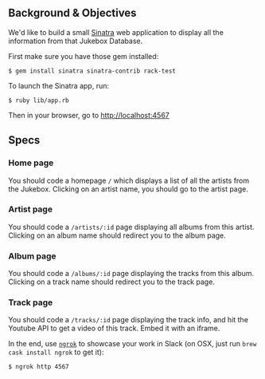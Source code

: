 ## Background & Objectives

We'd like to build a small [Sinatra](http://www.sinatrarb.com/) web application to display all the
information from that Jukebox Database.

First make sure you have those gem installed:

```
$ gem install sinatra sinatra-contrib rack-test
```

To launch the Sinatra app, run:

```
$ ruby lib/app.rb
```

Then in your browser, go to [http://localhost:4567](http://localhost:4567)

## Specs

### Home page

You should code a homepage `/` which displays a list of all the artists from
the Jukebox. Clicking on an artist name, you should go to the artist page.

### Artist page

You should code a `/artists/:id` page displaying all albums from this artist.
Clicking on an album name should redirect you to the album page.

### Album page

You should code a `/albums/:id` page displaying the tracks from this album.
Clicking on a track name should redirect you to the track page.

### Track page

You should code a `/tracks/:id` page displaying the track info, and hit the Youtube
API to get a video of this track. Embed it with an iframe.

In the end, use [`ngrok`](https://ngrok.com/) to showcase your work in Slack (on OSX,
just run `brew cask install ngrok` to get it):

```bash
$ ngrok http 4567
```
